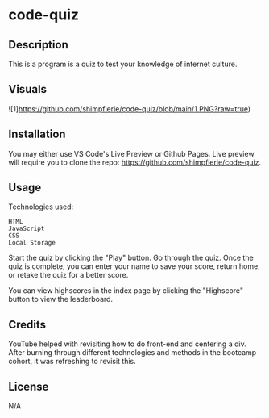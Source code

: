 # code-quiz

## Description

This is a program is a quiz to test your knowledge of internet culture.

## Visuals

![1]https://github.com/shimpfierie/code-quiz/blob/main/1.PNG?raw=true)

## Installation

You may either use VS Code's Live Preview or Github Pages. Live preview will require you to clone the repo: https://github.com/shimpfierie/code-quiz.

## Usage
Technologies used:
```
HTML
JavaScript
CSS
Local Storage
```

Start the quiz by clicking the "Play" button. Go through the quiz. Once the quiz is complete, you can enter your name to save your score, return home, or retake the quiz for a better score.

You can view highscores in the index page by clicking the "Highscore" button to view the leaderboard.

## Credits

YouTube helped with revisiting how to do front-end and centering a div. After burning through different technologies and methods in the bootcamp cohort, it was refreshing to revisit this.

## License

N/A
